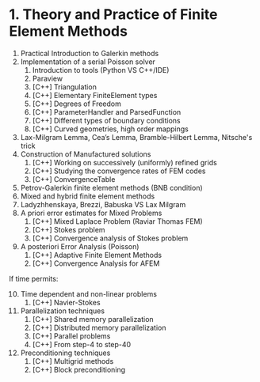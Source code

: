 # 1. Theory and Practice of Finite Element Methods

1. Practical Introduction to Galerkin methods
2. Implementation of a serial Poisson solver
   1. Introduction to tools (Python VS C++/IDE)
   2. Paraview
   3. [C++] Triangulation
   4. [C++] Elementary FiniteElement types
   5. [C++] Degrees of Freedom
   6. [C++] ParameterHandler and ParsedFunction
   7. [C++] Different types of boundary conditions
   8. [C++] Curved geometries, high order mappings
3. Lax-Milgram Lemma, Cea’s Lemma, Bramble-Hilbert Lemma, Nitsche's trick
4. Construction of Manufactured solutions
   1. [C++] Working on successively (uniformly) refined grids
   2. [C++] Studying the convergence rates of FEM codes
   3. [C++] ConvergenceTable
5. Petrov-Galerkin finite element methods (BNB condition)
6. Mixed and hybrid finite element methods
7. Ladyzhhenskaya, Brezzi, Babuska VS Lax Milgram
8. A priori error estimates for Mixed Problems
    1. [C++] Mixed Laplace Problem (Raviar Thomas FEM)
    2. [C++] Stokes problem
    3. [C++] Convergence analysis of Stokes problem
9. A posteriori Error Analysis (Poisson)
    1. [C++] Adaptive Finite Element Methods
    2. [C++] Convergence Analysis for AFEM


If time permits:

10. Time dependent and non-linear problems
    1. [C++] Navier-Stokes
11. Parallelization techniques
    1. [C++] Shared memory parallelization
    2. [C++] Distributed memory parallelization
    3. [C++] Parallel problems
    4. [C++] From step-4 to step-40
12. Preconditioning techniques
    1. [C++] Multigrid methods
    2. [C++] Block preconditioning

<!-- 
1. Drift Diffusion problems
   1. [C++] Poisson + Strong advection term = instability
   2. [C++] Implementation of SUPG
   3. [C++] Implementation of GLS
   4. [C++] Convergence study for Drift-Diffusion problems -->
<!-- 13. Non-linear and time dependent problems
    1. [C++] Exploiting SUNDIALS libraries
    2. [C++] Navier-Stokes implementation with SUNDIALS -->
<!-- 14. Variational Crimes, or Discontinuous Galerkin Methods
15. Stabilization of DG Methods
    1. [C++] SIPG implementation
16. Hybridizable Discontinous Galerkin methods (HDG)
    1. [C++] HDG implementation -->

<!-- 19. Non-matching methods
    1. [C++] Distributed Lagrange Multiplier methods
    2. [C++] Immersed methods -->
